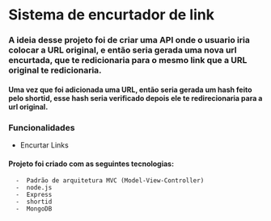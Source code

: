 

<h1> Sistema de encurtador de link</h1>
<h3>A ideia desse projeto foi de criar  uma API onde o usuario iria colocar a URL original, e então seria gerada uma nova url encurtada, que te redicionaria para o mesmo link que a URL original te redicionaria.</h3>

<h4> Uma vez que foi adicionada uma URL, então seria gerada um hash feito pelo shortid, esse hash seria verificado  depois ele te redirecionaria para a url original.
</h4>  
  
<h3> Funcionalidades </h3>

 -  Encurtar Links 


<h4> Projeto foi criado com as seguintes tecnologias: </h4>

      -  Padrão de arquitetura MVC (Model-View-Controller)
      -  node.js
      -  Express
      -  shortid
      -  MongoDB
      
